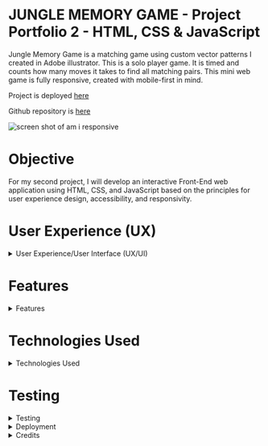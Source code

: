 # JUNGLE MEMORY GAME - Project Portfolio 2  - HTML, CSS & JavaScript

Jungle Memory Game is a matching game using custom vector patterns I created in Adobe illustrator. This is a solo player game. It is timed and counts how many moves it takes to find all matching pairs. This mini web game is fully responsive, created with mobile-first in mind.
 
Project is deployed [here](https://chasingash.github.io/P2-Memory-Game/)
 
Github repository is [here](https://github.com/chasingash/P2-Memory-Game)
 
![screen shot of am i responsive](https://res.cloudinary.com/dtbdqnrln/image/upload/v1647805432/P2/Screenshot_2022-03-20_at_19.43.46_uzcujz.png)



# Objective

For my second project, I will develop an interactive Front-End web application using HTML, CSS, and JavaScript based on the principles for user experience design, accessibility, and responsivity.


# User Experience (UX)

<details>
  
  <summary>User Experience/User Interface (UX/UI)</summary>

### User Stories
  
  ##### First Time Visitor Goals:
  For first time visitors:  
  - Instructions are clearly visible.
  - Engaged with game from the initial onset. 
  - Gameplay is intuitive.
  - To play on various devices and screen sizes. 
  
  ##### Return Visitor Goals:
  For return visitors:  
  - Gauge performance.
  - Play game on various devices.
  
  ##### Website's Owner Goals.
  As the developer:
  - I aim to provide a fun and interactive experience.
  - I aim to encourage continued use of the game.

## Design Prototype
I designed a prototype for the memory game on paper first and then moved into Balsamiq where I created numerous wireframes to fit mobile, tablet and desktop devices which provided me with a clear visual outline of how I wanted my game to appear. Some changes were made along the development stage as I experimented with different layouts to suit the needs of the game.
 
![Design Prototype Preview](https://res.cloudinary.com/dtbdqnrln/image/upload/v1647702781/P2/Screenshot_2022-03-19_at_15.12.42_xrduuq.png)

# Design

* ## Typography
 
Fonts used: Courier New, monospace. It stands out well against the background and is easy to read.

* ## Colour Scheme
 
I played around a lot with different colour schemes and settled on the ones below for their fresh colour feel. while providing plenty of contrast.

![Colour Palette image](https://res.cloudinary.com/dtbdqnrln/image/upload/v1647800610/P2/Screenshot_2022-03-20_at_18.23.23_dcbewr.png)

* ## Imagery

All illustrations used for the cards are my own original designs that i created in Adobe Illustrator.
![illustrations](https://res.cloudinary.com/dtbdqnrln/image/upload/v1647807537/P2/Screenshot_2022-03-20_at_20.18.50_vklsow.png) 

The background image is a green coloured leopard seamless pattern created in Adobe Illustrator.
 ![Background image](https://res.cloudinary.com/dtbdqnrln/image/upload/v1647704056/P2/animal_skin_green_tones_vammmi.svg)  

 </details>

# Features

<details>
  
  <summary>Features</summary>

### Responsive  Website
  The site displays properly on a wide range of screen sizes. 
  
    Mobile view
  ![Mobile view](https://res.cloudinary.com/dtbdqnrln/image/upload/v1647815506/P2/Screenshot_2022-03-20_at_22.30.55_vdwroq.png) 

    Tablet view
  ![Tablet view](https://res.cloudinary.com/dtbdqnrln/image/upload/v1647815506/P2/Screenshot_2022-03-20_at_22.31.06_bne1z1.png) 

    Desktop view
  ![Desktop view](https://res.cloudinary.com/dtbdqnrln/image/upload/v1647815506/P2/Screenshot_2022-03-20_at_22.31.17_psgicx.png) 

  ### Instruction Page 
  On loading, the instructions are clearly visible below the game title.(positioning is relative to screen size).
  This satisfies the user need to quickly understand how to play the game.

  ![picture of the instructions](https://res.cloudinary.com/dtbdqnrln/image/upload/v1647812061/P2/Screenshot_2022-03-20_at_21.33.38_gkxpur.png)

  ### Timer
  The time is tracked once the game starts and continues until all pairs are mateched. The timer is placed just below the game board. When the player completes the final pair the time taken as well as how many moves it took to get there is displayed in the modal screen display area. This satisfies the players need to be able to gauge their performancee.  
    
    
  ![a picture of the timer section](https://res.cloudinary.com/dtbdqnrln/image/upload/v1647816279/P2/Screenshot_2022-03-20_at_22.44.34_qrku8c.png)  

  ### Modal Screen
  When all cards are matched, a modal screen is displayed with a congratulatory message and details of the time taken and how many moves it took to complete.  

  ![a picture of the victory screen](https://res.cloudinary.com/dtbdqnrln/image/upload/v1647811709/P2/Screenshot_2022-03-20_at_21.28.14_hokzke.png)

  ### Future Features

  Extra features I'd like to implement
  1. More levels to increse difficulty.
  2. Sound effects to clicked on cards.
  3. More detailed instructions added to a modal with all extra features included.

  </details>

    
# Technologies Used
<details>
 <summary>Technologies Used</summary>
 
 #### Languages Used
 
- HTML5
 - CSS
 - Javascript
#### Applications Used
 
 - [Git](https://git-scm.com/) Git was used for version control.
 - [GitHub](https://github.com/) GitHub is used to store the projects code.
 - [Gitpages](https://pages.github.com/) Gitpages are used to deploy the site.
 -  [Balsamiq](https://www.balsamiq.com) was used to create wireframes for this project.
 -  [Google Fonts](https://fonts.google.com/) fonts were downloaded from Google Fonts.
 - [Fontawesome](https://www.fontawesome.com) icons were downloaded from Font Awesome.com.
 - [Chrome Developer Tools](https://developer.chrome.com/docs/devtools/) used for layout and responsive testing.
 - [Wave](https://wave.webaim.org/) used for accessibility testing.
 - [favICO.com](https://convertico.com/favicon/) used for creating favicon.
 - [W3 Validator](https://jigsaw.w3.org/css-validator/) used to test html and css code.
 - [Jshint](https://jshint.com/) used to validate Javascript code.
 - [autoprefixer.github.io](https://autoprefixer.github.io/) used to improve browser compatibility.
 - [Freeconvert.com](https://www.freeconvert.com) was used to convert the background image file to the  webp format.
 - [https://caniuse.com/webp](https://caniuse.com/webp)  used to check compatibility of the webp file format.
 - [color.a11y.com](https://color.a11y.com) used for testing colour contrasts. 
 - [audit.deque.com](https://audit.deque.com) used to check for any accessibility issues. 

</details> 


# Testing
<details>
  <summary>Testing</summary>

* ## Code Validation

* The Jungle Memory Game has been tested and validated by the W3C HTML Validator, the W3C CSS Validator and the JShint validator. All minor errors found were fixed immediately. 

* ### HTML Validation Image

![HTML Validation](assets/readme-images/html_validation_image.png)

* ### CSS Validation Image

![CSS Validation](assets/readme-images/css_validation_image.png)

* ## Lighthouse Testing

* The Website has been put through the Chrome Dev Tools which tests for the following:
  * Performance - page preformance on loading.
  * Accessibility - ensuring accessibility for all users and how it can be improved.
  * Best Practices - Examining whether the site conforms to industry best practices. 
  * SEO - Which stands for Search Engine Optimisation. Is the site optimised for search engine result ranking.

* ### Chrome Desktop Lighthouse result
  ![Chrome Desktop Lighthouse](assets/readme-images/lighthouse_desktop_image.png)

* ### Chrome Mobile Lighthouse Result
  ![Chrome Mobile Lighthouse](assets/readme-images/lighthouse_mobile_image.png)

* ## Accessibility Testing
* Ran Website through a11y to test colour contrast and found no issues. 
  ![a11y Test](assets/readme-images/a11y_contrast_test_image.png)
  
* ## Responsive Testing
  * Google Chrome DevTools and Responsive Design Checker were used to test the responsiveness  of the website. 

* # Manual Testing
  * To ensure that everything was working properly and up to a professional startard, I conducted a number of manual tests.

  * ## Tests Conducted
    * Navigation Menu
      * Ensure that upon clicking, the Logo navgates back to the top of page.
      * Ensure that all links to the different sections are funtioning as intended.
      * Ensure that all hover effects are consistent on all buttons.
      * Ensure that the navigation bar is fully responsive. 
      * Ensure that when clicked, all navigation links scroll smoothly to their correct section of the page.
      * Ensure that the hamburger menu is fully funtional when clicked. 
      * Ensure that the navigation is fixed in position upon scrolling down and when navigation links are selected.
      * Ensure the contact button has a hover effect. 

    * Home/Landing Section
      * Ensure the Hero image is not pixelated and fully responsive across all devices. 
      * Ensure that all elements are fully responsive.
      * Ensure that the main text, sub-text and call to action button are central to the page and responsive.
      * Ensure all images are optimished and have alt functions.
      * Ensure that when clicked, the call to action button takes the suer to the class information section.
      * Ensure the call to action button has a hover effect. 

    * About Section
      * Ensure text is presented clearly with the correct font style and sizing. 
      * Ensure text is revised and checked for any spelling errors that might have occured in teh development phase.
      * Ensure the About section is fully responsive across all devices.

    * Class Information Section
      * Ensure that all elements are aligned properly and centered.
      * Ensure that all elements are fully responsive.
  
    * Contact section
      * Ensure that all elements that are set to required are working properly.
      * Ensure that the "submit" button lets the user know that the submission was successful.
      * Ensure the contact section is fully responsive.
  
    * Footer Section
      * Ensure that all social links open in a new tab.
      * Ensure the footer is fully responsive. 

* ## Bug Fixes

* After testing the site on different screen sizes, i discovered some text was not aligned properly which on further investigation appeared to be due to margin and padding issues. 

    I resolved with media queries and ajusting the margin and padding. 

* Another issue i had was with the navigation links not stopping at the right section and catching the fixed navigation bar to cut some of the section of. 

![Chrome Mobile Lighthouse](assets/readme-images/bug.png)

  I resolved this by wrapping the container inside a span element and giving it a unique ID. The i added a relative position to it in css which fixed the issue. 

![Chrome Mobile Lighthouse](assets/readme-images/bug_fix.png)

</details>

<details>
  <summary>Deployment</summary>

 # Deployment
  ### **Project Deployment steps**
  The follwing steps were taken to deploy my website to GitHub pages. 
  1. In the GitHub repository, navigate to the **Settings** tab.
  2. In settings, scroll down to the **Pages** tab.
  3. Next, select the branch **main** under **Source** and click **save**.
  4. Finally, the page should automatically refresh, making the deployed link visible.

</details>

<details>
  <summary>Credits</summary>

 # Credits
 ## Content
 * Font from Google fonts
 * Icons from Font Awesome
 * JavaScript code used to create the responsive navigation bar https://youtu.be/D-h8L5hgW-w
 * All other code used as inspiration, I added with comments to the css file.
 * W3schools

## Media
* All images and video were sourced from Pexels.com
* All images compressed using Adobe Photoshop

* # Acknowledgments

I would like to thank the slack community, my mentor and all at the Code Institute for their continued help and support throughout this whole process and to Mike who provided the layout i used to create this readme file.

</details>
